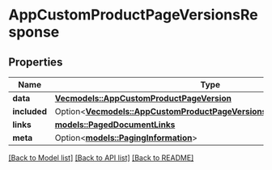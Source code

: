 # AppCustomProductPageVersionsResponse

## Properties

Name | Type | Description | Notes
------------ | ------------- | ------------- | -------------
**data** | [**Vec<models::AppCustomProductPageVersion>**](AppCustomProductPageVersion.md) |  | 
**included** | Option<[**Vec<models::AppCustomProductPageVersionsResponseIncludedInner>**](AppCustomProductPageVersionsResponse_included_inner.md)> |  | [optional]
**links** | [**models::PagedDocumentLinks**](PagedDocumentLinks.md) |  | 
**meta** | Option<[**models::PagingInformation**](PagingInformation.md)> |  | [optional]

[[Back to Model list]](../README.md#documentation-for-models) [[Back to API list]](../README.md#documentation-for-api-endpoints) [[Back to README]](../README.md)


